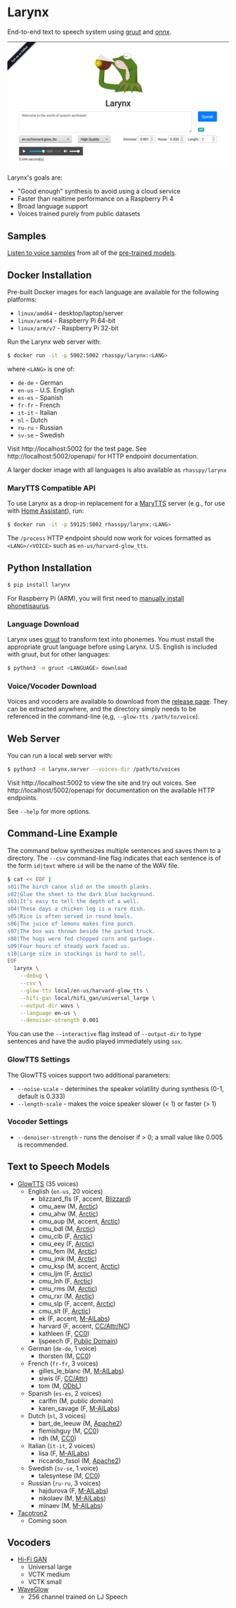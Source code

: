 # Larynx

End-to-end text to speech system using [gruut](https://github.com/rhasspy/gruut) and [onnx](https://onnx.ai/).

![Larynx screenshot](img/web_screenshot.png)

Larynx's goals are:

* "Good enough" synthesis to avoid using a cloud service
* Faster than realtime performance on a Raspberry Pi 4
* Broad language support
* Voices trained purely from public datasets

## Samples

[Listen to voice samples](https://rhasspy.github.io/larynx/) from all of the [pre-trained models](https://github.com/rhasspy/larynx/releases).

## Docker Installation

Pre-built Docker images for each language are available for the following platforms:

* `linux/amd64` - desktop/laptop/server
* `linux/arm64` - Raspberry Pi 64-bit
* `linux/arm/v7` - Raspberry Pi 32-bit

Run the Larynx web server with:

```sh
$ docker run -it -p 5002:5002 rhasspy/larynx:<LANG>
```

where `<LANG>` is one of:

* `de-de` - German
* `en-us` - U.S. English
* `es-es` - Spanish
* `fr-fr` - French
* `it-it` - Italian
* `nl` - Dutch
* `ru-ru` - Russian
* `sv-se` - Swedish

Visit http://localhost:5002 for the test page. See http://localhost:5002/openapi/ for HTTP endpoint documentation.

A larger docker image with all languages is also available as `rhasspy/larynx`

### MaryTTS Compatible API

To use Larynx as a drop-in replacement for a [MaryTTS](http://mary.dfki.de/) server (e.g., for use with [Home Assistant](https://www.home-assistant.io/integrations/marytts/)), run:

```sh
$ docker run -it -p 59125:5002 rhasspy/larynx:<LANG>
```

The `/process` HTTP endpoint should now work for voices formatted as `<LANG>/<VOICE>` such as `en-us/harvard-glow_tts`.

## Python Installation

```sh
$ pip install larynx
```

For Raspberry Pi (ARM), you will first need to [manually install phonetisaurus](https://github.com/rhasspy/phonetisaurus-pypi/releases).

### Language Download

Larynx uses [gruut](https://github.com/rhasspy/gruut) to transform text into phonemes. You must install the appropriate gruut language before using Larynx. U.S. English is included with gruut, but for other languages:

```sh
$ python3 -m gruut <LANGUAGE> download
```

### Voice/Vocoder Download

Voices and vocoders are available to download from the [release page](https://github.com/rhasspy/larynx/releases). They can be extracted anywhere, and the directory simply needs to be referenced in the command-line (e,g, `--glow-tts /path/to/voice`).

## Web Server

You can run a local web server with:

```sh
$ python3 -m larynx.server --voices-dir /path/to/voices
```

Visit http://localhost:5002 to view the site and try out voices. See http://localhost/5002/openapi for documentation on the available HTTP endpoints.

See `--help` for more options.

## Command-Line Example

The command below synthesizes multiple sentences and saves them to a directory. The `--csv` command-line flag indicates that each sentence is of the form `id|text` where `id` will be the name of the WAV file.

```sh
$ cat << EOF |
s01|The birch canoe slid on the smooth planks.
s02|Glue the sheet to the dark blue background.
s03|It's easy to tell the depth of a well.
s04|These days a chicken leg is a rare dish.
s05|Rice is often served in round bowls.
s06|The juice of lemons makes fine punch.
s07|The box was thrown beside the parked truck.
s08|The hogs were fed chopped corn and garbage.
s09|Four hours of steady work faced us.
s10|Large size in stockings is hard to sell.
EOF
  larynx \
    --debug \
    --csv \
    --glow-tts local/en-us/harvard-glow_tts \
    --hifi-gan local/hifi_gan/universal_large \
    --output-dir wavs \
    --language en-us \
    --denoiser-strength 0.001
```

You can use the `--interactive` flag instead of `--output-dir` to type sentences and have the audio played immediately using `sox`.

### GlowTTS Settings

The GlowTTS voices support two additional parameters:

* `--noise-scale` - determines the speaker volatility during synthesis (0-1, default is  0.333)
* `--length-scale` - makes the voice speaker slower (< 1) or faster (> 1)

### Vocoder Settings

* `--denoiser-strength` - runs the denoiser if > 0; a small value like 0.005 is recommended.

## Text to Speech Models

* [GlowTTS](https://github.com/rhasspy/glow-tts-train) (35 voices)
    * English (`en-us`, 20 voices)
        * blizzard_fls (F, accent, [Blizzard](https://www.cstr.ed.ac.uk/projects/blizzard/2017/usborne_blizzard2017/license.html))
        * cmu_aew (M, [Arctic](licenses/cmuarctic.txt))
        * cmu_ahw (M, [Arctic](licenses/cmuarctic.txt))
        * cmu_aup (M, accent, [Arctic](licenses/cmuarctic.txt))
        * cmu_bdl (M, [Arctic](licenses/cmuarctic.txt))
        * cmu_clb (F, [Arctic](licenses/cmuarctic.txt))
        * cmu_eey (F, [Arctic](licenses/cmuarctic.txt))
        * cmu_fem (M, [Arctic](licenses/cmuarctic.txt))
        * cmu_jmk (M, [Arctic](licenses/cmuarctic.txt))
        * cmu_ksp (M, accent, [Arctic](licenses/cmuarctic.txt))
        * cmu_ljm (F, [Arctic](licenses/cmuarctic.txt))
        * cmu_lnh (F, [Arctic](licenses/cmuarctic.txt))
        * cmu_rms (M, [Arctic](licenses/cmuarctic.txt))
        * cmu_rxr (M, [Arctic](licenses/cmuarctic.txt))
        * cmu_slp (F, accent, [Arctic](licenses/cmuarctic.txt))
        * cmu_slt (F, [Arctic](licenses/cmuarctic.txt))
        * ek (F, accent, [M-AILabs](licenses/m-ailabs.txt))
        * harvard (F, accent, [CC/Attr/NC](https://creativecommons.org/licenses/by-nc/4.0/legalcode))
        * kathleen (F, [CC0](licenses/cc0.txt))
        * ljspeech (F, [Public Domain](https://librivox.org/pages/public-domain/))
    * German (`de-de`, 1 voice)
        * thorsten (M, [CC0](licenses/cc0.txt))
    * French (`fr-fr`, 3 voices)
        * gilles\_le\_blanc (M, [M-AILabs](licenses/m-ailabs.txt))
        * siwis (F, [CC/Attr](licenses/cc4a.txt))
        * tom (M, [ODbL](licenses/odbl.txt))
    * Spanish (`es-es`, 2 voices)
        * carlfm (M, public domain)
        * karen_savage (F, [M-AILabs](licenses/m-ailabs.txt))
    * Dutch (`nl`, 3 voices)
        * bart\_de\_leeuw (M, [Apache2](licenses/apache2.txt))
        * flemishguy (M, [CC0](licenses/cc0.txt))
        * rdh (M, [CC0](licenses/cc0.txt))
    * Italian (`it-it`, 2 voices)
        * lisa (F, [M-AILabs](licenses/m-ailabs.txt))
        * riccardo_fasol (M, [Apache2](licenses/apache2.txt))
    * Swedish (`sv-se`, 1 voice)
        * talesyntese (M, [CC0](licenses/cc0.txt))
    * Russian (`ru-ru`, 3 voices)
        * hajdurova (F, [M-AILabs](licenses/m-ailabs.txt))
        * nikolaev (M, [M-AILabs](licenses/m-ailabs.txt))
        * minaev (M, [M-AILabs](licenses/m-ailabs.txt))
* [Tacotron2](https://github.com/rhasspy/tacotron2-train)
    * Coming soon

## Vocoders

* [Hi-Fi GAN](https://github.com/rhasspy/hifi-gan-train)
    * Universal large
    * VCTK medium
    * VCTK small
* [WaveGlow](https://github.com/NVIDIA/DeepLearningExamples/tree/master/PyTorch/SpeechSynthesis/Tacotron2)
    * 256 channel trained on LJ Speech
